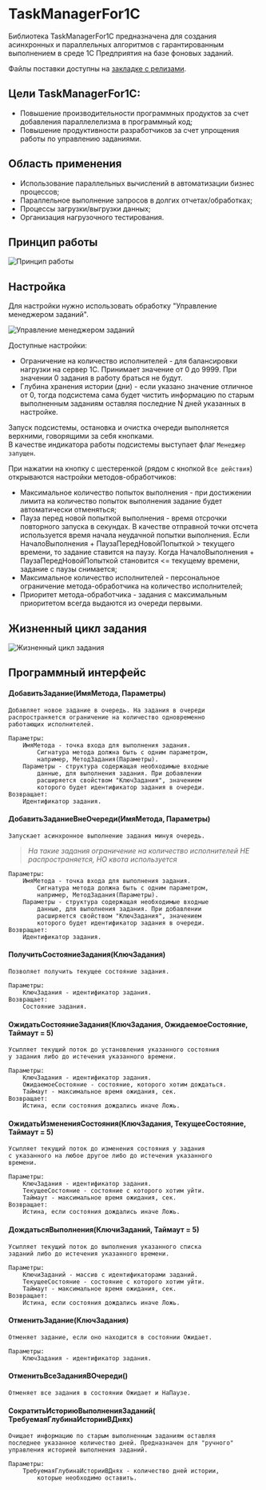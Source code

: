 # TaskManagerFor1C

Библиотека TaskManagerFor1C предназначена для создания асинхронных и параллельных алгоритмов с гарантированным выполнением в среде 1С Предприятия на базе фоновых заданий.

Файлы поставки доступны на [закладке с релизами](https://github.com/wizi4d/TaskManagerFor1C/releases).

## Цели TaskManagerFor1C:

- Повышение производительности программных продуктов за счет добавления параллелелизма в программный код;
- Повышение продуктивности разработчиков за счет упрощения работы по управлению заданиями.

## Область применения

- Использование параллельных вычислений в автоматизации бизнес процессов;
- Параллельное выполнение запросов в долгих отчетах/обработках;
- Процессы загрузки/выгрузки данных;
- Организация нагрузочного тестирования.

## Принцип работы

![Принцип работы](http://habrastorage.org/files/5a9/1b4/cbd/5a91b4cbd08a427e939c578a228404ab.jpg)

## Настройка

Для настройки нужно использовать обработку "Управление менеджером заданий".

![Управление менеджером заданий](http://habrastorage.org/files/d04/5c7/e46/d045c7e46e23479a9bb25ccbc9b996fc.JPG "Настройки менеджера заданий")

Доступные настройки:

- Ограничение на количество исполнителей - для балансировки нагрузки на сервер 1С. Принимает значение от 0 до 9999. При значении 0 задания в работу браться не будут.
- Глубина хранения истории (дни) - если указано значение отличное от 0, тогда подсистема сама будет чистить информацию по старым выполненным заданиям оставляя последние N дней указанных в настройке.

Запуск подсистемы, остановка и очистка очереди выполняется верхними, говорящими за себя кнопками.  
В качестве индикатора работы подсистемы выступает флаг `Менеджер запущен`.

При нажатии на кнопку с шестеренкой (рядом с кнопкой `Все действия`) открываются настройки методов-обработчиков:
- Максимальное количество попыток выполнения - при достижении лимита на количество попыток выполнения задание будет автоматически отменяться;
- Пауза перед новой попыткой выполнения - время отсрочки повторного запуска в секундах. В качестве отправной точки отсчета используется время начала неудачной попытки выполнения. Если НачалоВыполнения + ПаузаПередНовойПопыткой > текущего времени, то задание ставится на паузу. Когда НачалоВыполнения + ПаузаПередНовойПопыткой становится <= текущему времени, задание с паузы снимается;
- Максимальное количество исполнителей - персональное ограничение метода-обработчика на количество исполнителей;
- Приоритет метода-обработчика - задания с максимальным приоритетом всегда выдаются из очереди первыми.

## Жизненный цикл задания

![Жизненный цикл задания](http://habrastorage.org/files/ed3/7ea/ad2/ed37eaad2354433dae857376e8eef7a7.jpg)

## Программный интерфейс

#### ДобавитьЗадание(ИмяМетода, Параметры)

    Добавляет новое задание в очередь. На задания в очереди
    распространяется ограничение на количество одновременно
    работающих исполнителей.
     
	Параметры:
		ИмяМетода - точка входа для выполнения задания.
			Сигнатура метода должна быть с одним параметром,
			например, МетодЗадания(Параметры).
		Параметры - структура содержащая необходимые входные
			данные, для выполнения задания. При добавлении
			расширяется свойством "КлючЗадания", значением
			которого будет идентификатор задания в очереди.
	Возвращает:
		Идентификатор задания.

#### ДобавитьЗаданиеВнеОчереди(ИмяМетода, Параметры)

	Запускает асинхронное выполнение задания минуя очередь.
	
>*На такие задания ограничение на количество исполнителей НЕ распространяется, НО квота используется*

	Параметры:
		ИмяМетода - точка входа для выполнения задания.
			Сигнатура метода должна быть с одним параметром,
			например, МетодЗадания(Параметры).
		Параметры - структура содержащая необходимые входные
			данные, для выполнения задания. При добавлении
			расширяется свойством "КлючЗадания", значением
			которого будет идентификатор задания в очереди.
	Возвращает:
		Идентификатор задания.

#### ПолучитьСостояниеЗадания(КлючЗадания)

	Позволяет получить текущее состояние задания.
	
	Параметры:
		КлючЗадания - идентификатор задания.
	Возвращает:
		Состояние задания.

#### ОжидатьСостояниеЗадания(КлючЗадания, ОжидаемоеСостояние, Таймаут = 5)

	Усыпляет текущий поток до установления указанного состояния
	у задания либо до истечения указанного времени.
	
	Параметры:
		КлючЗадания - идентификатор задания.
		ОжидаемоеСостояние - состояние, которого хотим дождаться.
		Таймаут - максимальное время ожидания, сек.
	Возвращает:
		Истина, если состояния дождались иначе Ложь.

#### ОжидатьИзмененияСостояния(КлючЗадания, ТекущееСостояние, Таймаут = 5)

	Усыпляет текущий поток до изменения состояния у задания
	с указанного на любое другое либо до истечения указанного
	времени.
	
	Параметры:
		КлючЗадания - идентификатор задания.
		ТекущееСостояние - состояние с которого хотим уйти.
		Таймаут - максимальное время ожидания, сек.
	Возвращает:
		Истина, если состояния дождались иначе Ложь.

#### ДождатьсяВыполнения(КлючиЗаданий, Таймаут = 5)

	Усыпляет текущий поток до выполнения указанного списка
	заданий либо до истечения указанного времени.
	
	Параметры:
		КлючиЗаданий - массив с идентификаторами заданий.
		ТекущееСостояние - состояние с которого хотим уйти.
		Таймаут - максимальное время ожидания, сек.
	Возвращает:
		Истина, если состояния дождались иначе Ложь.

#### ОтменитьЗадание(КлючЗадания)

	Отменяет задание, если оно находится в состоянии Ожидает.
	
	Параметры:
		КлючЗадания - идентификатор задания.

#### ОтменитьВсеЗаданияВОчереди()

	Отменяет все задания в состоянии Ожидает и НаПаузе.

#### СократитьИсториюВыполненияЗаданий( ТребуемаяГлубинаИсторииВДнях)

	Очищает информацию по старым выполненным заданиям оставляя
	последнее указанное количество дней. Предназначен для "ручного"
	управления историей выполнения заданий.
	
	Параметры:
		ТребуемаяГлубинаИсторииВДнях - количество дней истории,
			которые необходимо оставить.